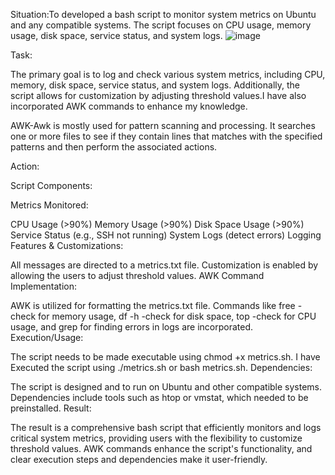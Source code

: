 
Situation:To developed a bash script to monitor system metrics on Ubuntu and any compatible systems. The script focuses on CPU usage, memory usage, disk space, service status, and system logs.
![image](https://github.com/shaikshaz/metrics/assets/154241222/b10bc2ef-7955-4d7d-8f19-88d67c497997)

Task:

The primary goal is to log and check various system metrics, including CPU, memory, disk space, service status, and system logs. Additionally, the script allows for customization by adjusting threshold values.I have also incorporated AWK commands to enhance my knowledge.

AWK-Awk is mostly used for pattern scanning and processing. It searches one or more files to see if they contain lines that matches with the specified patterns and then perform the associated actions.

Action:

Script Components:

Metrics Monitored:

CPU Usage (>90%)
Memory Usage (>90%)
Disk Space Usage (>90%)
Service Status (e.g., SSH not running)
System Logs (detect errors)
Logging Features & Customizations:

All messages are directed to a metrics.txt file.
Customization is enabled by allowing the users to adjust threshold values.
AWK Command Implementation:

AWK is utilized for formatting the metrics.txt file.
Commands like free -check for memory usage, df -h -check for disk space, top -check for CPU usage, and grep for finding errors in logs are incorporated.
Execution/Usage:

The script needs to be made executable using chmod +x metrics.sh.
I have Executed the script using ./metrics.sh or bash metrics.sh.
Dependencies:


The script is designed and to run on Ubuntu and other compatible systems.
Dependencies include tools such as htop or vmstat, which needed to be preinstalled.
Result:

The result is a comprehensive bash script that efficiently monitors and logs critical system metrics, providing users with the flexibility to customize threshold values. AWK commands enhance the script's functionality, and clear execution steps and dependencies make it user-friendly.
